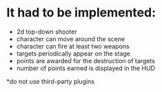 # It had to be implemented:
- 2d top-down shooter
- character can move around the scene 
- character can fire at least two weapons 
- targets periodically appear on the stage 
- points are awarded for the destruction of targets
- number of points earned is displayed in the HUD

*do not use third-party plugins
